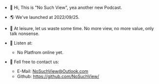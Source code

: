 - 👋 Hi, This is "No Such View", yea another new Podcast.
  
- 🌎 We've launched at 2022/09/25.
  
- 🌱 At leisure, let us waste some time. No more view, no more value, only talk nonsense.
  
- 👀 Listen at:
  - No Platfrom online yet.
  
- 💞️ Fell free to contact us:
  - E-Mail: NoSuchView@Outlook.com
  - Github: https://github.com/NoSuchView/
